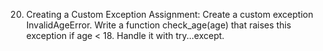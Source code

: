 20. Creating a Custom Exception
Assignment:
Create a custom exception InvalidAgeError. Write a function check_age(age) that raises this exception if age < 18. Handle it with try...except.